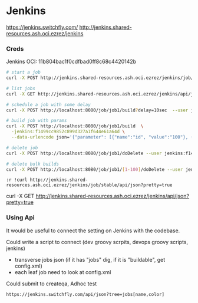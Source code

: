 # Jenkins

https://jenkins.switchfly.com/
http://jenkins.shared-resources.ash.oci.ezrez/jenkins

### Creds 

Jenkins OCI: 11b804bac1f0cdfbad0ff8c68c4420142b

```bash
# start a job
curl -X POST http://jenkins.shared-resources.ash.oci.ezrez/jenkins/job/job1/build --user rtsunoda:11b804bac1f0cdfbad0ff8c68c4420142b

# list jobs
curl -X GET http://jenkins.shared-resources.ash.oci.ezrez/jenkins/api/json?pretty=true 

# schedule a job with some delay
curl -X POST http://localhost:8080/job/job1/build?delay=10sec  --user jenkins:f1499cc9852c899d327a1f644e61a64d

# build job with params
curl -X POST http://localhost:8080/job/job1/build  \
  -jenkins:f1499cc9852c899d327a1f644e61a64d \
  --data-urlencode json='{"parameter": [{"name":"id", "value":"100"}, {"name":"loglevel", "value":"high"}]}'

# delete job
curl -X POST http://localhost:8080/job/job1/doDelete --user jenkins:f1499cc9852c899d327a1f644e61a64d

# delete bulk builds
curl -X POST http://localhost:8080/job/job1/[1-100]/doDelete --user jenkins:f1499cc9852c899d327a1f644e61a64d

```

```
:r !curl http://jenkins.shared-resources.ash.oci.ezrez/jenkins/job/stable/api/json?pretty=true
```
curl -X GET http://jenkins.shared-resources.ash.oci.ezrez/jenkins/api/json?pretty=true 

### Using Api

It would be useful to connect the setting on Jenkins with the codebase.

Could write a script to connect (dev groovy scrpits, devops groovy scripts, jenkins)
- transverse jobs json (if it has "jobs" dig, if it is "buildable", get config.xml)
- each leaf job need to look at config.xml

Could submit to createqa, Adhoc test 

```
https://jenkins.switchfly.com/api/json?tree=jobs[name,color]
```

